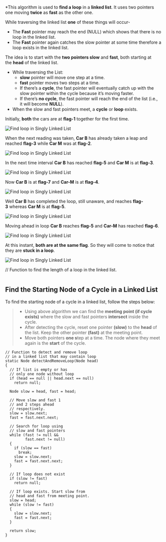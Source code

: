 *This algorithm is used to ****find a loop**** in a ****linked list****. It uses two pointers one moving ****twice**** as ****fast**** as the other one.

While traversing the linked list **one** of these things will occur-

- The ****Fast**** pointer may reach the end (NULL) which shows that there is no loop in the linked list.
- The ****Fast**** pointer again catches the slow pointer at some time therefore a loop exists in the linked list.

The idea is to start with the ****two pointers slow**** and ****fast****, both starting at the ****head**** of the linked list.

- While traversing the List:
    - ****slow**** pointer will move one step at a time.
    - ****fast**** pointer moves two steps at a time.
    - If there’s a ****cycle****, the fast pointer will eventually catch up with the slow pointer within the cycle because it’s moving faster.
    - If there’s ****no cycle****, the fast pointer will reach the end of the list (i.e., it will become ****NULL****).
- When the slow and fast pointers meet, a ****cycle**** or ****loop**** exists.

Initially, **both** the cars are at **flag-1** together for the first time.

  
![Find loop in Singly Linked List](https://files.codingninjas.in/article_images/floyd-s-cycle-finding-algorithm-2-1657036934.webp)

When the next reading was taken, **Car B** has already taken a leap and reached **flag-3** while **Car M** was at **flag-2**.

  
![Find loop in Singly Linked List](https://files.codingninjas.in/article_images/floyd-s-cycle-finding-algorithm-3-1657036934.webp)

In the next time interval **Car B** has reached **flag-5** and **Car M** is at **flag-3**.

  
![Find loop in Singly Linked List](https://files.codingninjas.in/article_images/floyd-s-cycle-finding-algorithm-4-1657036935.webp)

Now **Car B** is at **flag-7** and **Car-M** is at **flag-4**.

  
![Find loop in Singly Linked List](https://files.codingninjas.in/article_images/floyd-s-cycle-finding-algorithm-5-1657036935.webp)

Well **Car B** has completed the loop, still unaware, and reaches **flag-3** whereas **Car M** is at **flag-5**.

  
![Find loop in Singly Linked List](https://files.codingninjas.in/article_images/floyd-s-cycle-finding-algorithm-6-1657036935.webp)

Moving ahead in loop **Car B** reaches **flag-5** and **Car-M** has reached **flag-6**.

![Find loop in Singly Linked List](https://files.codingninjas.in/article_images/floyd-s-cycle-finding-algorithm-7-1657036936.webp)

At this instant, **both are at the same flag**. So they will come to notice that they are **stuck in a loop**.

  
![Find loop in Singly Linked List](https://files.codingninjas.in/article_images/floyd-s-cycle-finding-algorithm-8-1657036936.webp)

  // Function to find the length of a loop in the linked list.
```

```
## Find the Starting Node of a Cycle in a Linked List

To find the starting node of a cycle in a linked list, follow the steps below:

> - Using above algorithm [](https://www.geeksforgeeks.org/detect-loop-in-a-linked-list/)we can find the ****meeting point (if cycle exists)**** where the slow and fast pointers ****intersect**** inside the cycle.
> - After detecting the cycle, reset one pointer ****(slow)**** to the ****head**** of the list. Keep the other pointer ****(fast)**** at the meeting point.
> - Move both pointers ****one s****tep at a time. The node where they meet again is the ****start**** of the cycle.

```
// Function to detect and remove loop
// in a linked list that may contain loop
static Node detectAndRemoveLoop(Node head)
{
  // If list is empty or has 
  // only one node without loop
  if (head == null || head.next == null)
    return null;

  Node slow = head, fast = head;

  // Move slow and fast 1 
  // and 2 steps ahead 
  // respectively.
  slow = slow.next;
  fast = fast.next.next;

  // Search for loop using 
  // slow and fast pointers
  while (fast != null && 
         fast.next != null) 
  {
    if (slow == fast)
      break;
    slow = slow.next;
    fast = fast.next.next;
  }

  // If loop does not exist
  if (slow != fast)
    return null;

  // If loop exists. Start slow from
  // head and fast from meeting point.
  slow = head;
  while (slow != fast) 
  {
    slow = slow.next;
    fast = fast.next;
  }

  return slow;
}
```